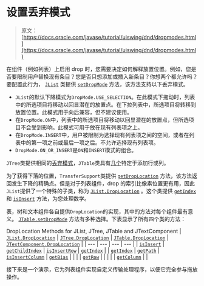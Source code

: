 # 设置丢弃模式

> 原文： [https://docs.oracle.com/javase/tutorial/uiswing/dnd/dropmodes.html](https://docs.oracle.com/javase/tutorial/uiswing/dnd/dropmodes.html)

在组件（例如列表）上启用 drop 时，您需要决定如何解释放置位置。例如，您是否要限制用户替换现有条目？您是否只想添加或插入新条目？你想两个都允许吗？要配置此行为， [`JList`](https://docs.oracle.com/javase/8/docs/api/javax/swing/JList.html) 类提供 [`setDropMode`](https://docs.oracle.com/javase/8/docs/api/javax/swing/JList.html#setDropMode-javax.swing.DropMode-) 方法，该方法支持以下丢弃模式。

*   `JList`的默认下降模式为`DropMode.USE_SELECTION`。在此模式下拖动时，列表中的所选项目将移动以回显潜在的放置点。在下拉列表中，所选项目将转移到放置位置。此模式用于向后兼容，但不建议使用。
*   在`DropMode.ON`中，列表中的所选项目将移动以回显潜在的放置点，但所选项目不会受到影响。此模式可用于放在现有列表项之上。
*   在`DropMode.INSERT`中，用户被限制为选择现有列表项之间的空间，或者在列表中的第一项之前或最后一项之后。不允许选择现有列表项。
*   `DropMode.ON_OR_INSERT`是`ON`和`INSERT`模式的组合。

`JTree`类提供相同的[丢弃模式](https://docs.oracle.com/javase/8/docs/api/javax/swing/JTree.html#setDropMode-javax.swing.DropMode-)，`JTable`类具有[几个](https://docs.oracle.com/javase/8/docs/api/javax/swing/JTable.html#setDropMode-javax.swing.DropMode-)特定于添加行或列。

为了获得下落的位置，`TransferSupport`类提供 [`getDropLocation`](https://docs.oracle.com/javase/8/docs/api/javax/swing/TransferHandler.TransferSupport.html#getDropLocation--) 方法，该方法返回发生下降的精确点。但是对于列表组件，drop 的索引比像素位置更有用，因此`JList`提供了一个特殊的子类，称为 [`JList.DropLocation`](https://docs.oracle.com/javase/8/docs/api/javax/swing/JList.DropLocation.html) 。这个类提供 [`getIndex`](https://docs.oracle.com/javase/8/docs/api/javax/swing/JList.DropLocation.html#getIndex--) 和 [`isInsert`](https://docs.oracle.com/javase/8/docs/api/javax/swing/JList.DropLocation.html#isInsert--) 方法，为您处理数学。

表，树和文本组件各自提供`DropLocation`的实现，其中的方法对每个组件最有意义。 [`JTable.setDropMode`](https://docs.oracle.com/javase/8/docs/api/javax/swing/JTable.html#setDropMode-javax.swing.DropMode-) 方法有多种选择。下表显示了所有四个类的方法：

DropLocation Methods for JList, JTree, JTable and JTextComponent
| [`JList.DropLocation`](https://docs.oracle.com/javase/8/docs/api/javax/swing/JList.DropLocation.html) | [`JTree.DropLocation`](https://docs.oracle.com/javase/8/docs/api/javax/swing/JTree.DropLocation.html) | [`JTable.DropLocation`](https://docs.oracle.com/javase/8/docs/api/javax/swing/JTable.DropLocation.html) | [`JTextComponent.DropLocation`](https://docs.oracle.com/javase/8/docs/api/javax/swing/text/JTextComponent.DropLocation.html) |
| --- | --- | --- | --- |
| [`isInsert`](https://docs.oracle.com/javase/8/docs/api/javax/swing/JList.DropLocation.html#isInsert--) | [`getChildIndex`](https://docs.oracle.com/javase/8/docs/api/javax/swing/JTree.DropLocation.html#getChildIndex--) | [`isInsertRow`](https://docs.oracle.com/javase/8/docs/api/javax/swing/JTable.DropLocation.html#isInsertRow--) | [`getIndex`](https://docs.oracle.com/javase/8/docs/api/javax/swing/text/JTextComponent.DropLocation.html#getIndex--) |
| [`getIndex`](https://docs.oracle.com/javase/8/docs/api/javax/swing/JList.DropLocation.html#getIndex--) | [`getPath`](https://docs.oracle.com/javase/8/docs/api/javax/swing/JTree.DropLocation.html#getPath--) | [`isInsertColumn`](https://docs.oracle.com/javase/8/docs/api/javax/swing/JTable.DropLocation.html#isInsertColumn--) | [`getBias`](https://docs.oracle.com/javase/8/docs/api/javax/swing/text/JTextComponent.DropLocation.html#getBias--) |
|  |  | [`getRow`](https://docs.oracle.com/javase/8/docs/api/javax/swing/JTable.DropLocation.html#getRow--) |  |
|  |  | [`getColumn`](https://docs.oracle.com/javase/8/docs/api/javax/swing/JTable.DropLocation.html#getColumn--) |  |

接下来是一个演示，它为列表组件实现自定义传输处理程序，以便它完全参与拖放操作。